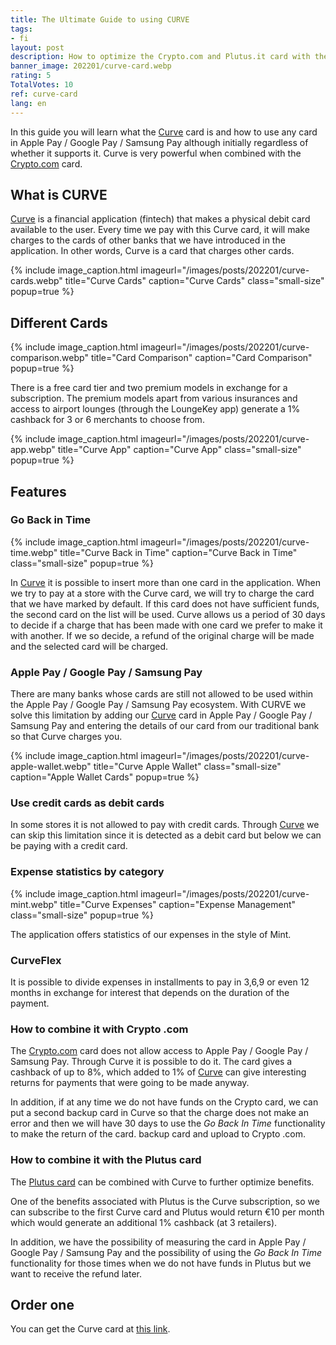 ```yaml
---
title: The Ultimate Guide to using CURVE
tags:
- fi
layout: post
description: How to optimize the Crypto.com and Plutus.it card with the Curve card. Apple Pay. Google Pay, Samsung Pay.
banner_image: 202201/curve-card.webp
rating: 5
TotalVotes: 10
ref: curve-card
lang: en
---
```


<style>
	.small-size {
		width: 30%;
	}

</style>

In this guide you will learn what the <a rel="nofollow" href="https://www.curve.com/join#NVG48VJN">Curve</a> card is and how to use any card in Apple Pay / Google Pay / Samsung Pay although initially regardless of whether it supports it. Curve is very powerful when combined with the [Crypto.com](/what-is-crypto/) card.

## What is CURVE

<a rel="nofollow" href="https://www.curve.com/join#NVG48VJN">Curve</a> is a financial application (fintech) that makes a physical debit card available to the user. Every time we pay with this Curve card, it will make charges to the cards of other banks that we have introduced in the application. In other words, Curve is a card that charges other cards.

{% include image_caption.html imageurl="/images/posts/202201/curve-cards.webp" title="Curve Cards" caption="Curve Cards" class="small-size" popup=true %}

## Different Cards

{% include image_caption.html imageurl="/images/posts/202201/curve-comparison.webp" title="Card Comparison" caption="Card Comparison" popup=true %}

There is a free card tier and two premium models in exchange for a subscription. The premium models apart from various insurances and access to airport lounges (through the LoungeKey app) generate a 1% cashback for 3 or 6 merchants to choose from.

{% include image_caption.html imageurl="/images/posts/202201/curve-app.webp" title="Curve App" caption="Curve App" class="small-size" popup=true %}


## Features

### Go Back in Time

{% include image_caption.html imageurl="/images/posts/202201/curve-time.webp" title="Curve Back in Time" caption="Curve Back in Time" class="small-size" popup=true %}

In <a rel="nofollow" href="https://www.curve.com/join#NVG48VJN">Curve</a> it is possible to insert more than one card in the application. When we try to pay at a store with the Curve card, we will try to charge the card that we have marked by default. If this card does not have sufficient funds, the second card on the list will be used. Curve allows us a period of 30 days to decide if a charge that has been made with one card we prefer to make it with another. If we so decide, a refund of the original charge will be made and the selected card will be charged.

### Apple Pay / Google Pay / Samsung Pay

There are many banks whose cards are still not allowed to be used within the Apple Pay / Google Pay / Samsung Pay ecosystem. With CURVE we solve this limitation by adding our <a rel="nofollow" href="https://www.curve.com/join#NVG48VJN">Curve</a> card in Apple Pay / Google Pay / Samsung Pay and entering the details of our card from our traditional bank so that Curve charges you.

{% include image_caption.html imageurl="/images/posts/202201/curve-apple-wallet.webp" title="Curve Apple Wallet" class="small-size" caption="Apple Wallet Cards" popup=true %}

### Use credit cards as debit cards

In some stores it is not allowed to pay with credit cards. Through <a rel="nofollow" href="https://www.curve.com/join#NVG48VJN">Curve</a> we can skip this limitation since it is detected as a debit card but below we can be paying with a credit card.

### Expense statistics by category

{% include image_caption.html imageurl="/images/posts/202201/curve-mint.webp" title="Curve Expenses" caption="Expense Management" class="small-size" popup=true %}

The application offers statistics of our expenses in the style of Mint.

### CurveFlex

It is possible to divide expenses in installments to pay in 3,6,9 or even 12 months in exchange for interest that depends on the duration of the payment.

### How to combine it with Crypto .com

The [Crypto.com](/what-is-crypto/) card does not allow access to Apple Pay / Google Pay / Samsung Pay. Through Curve it is possible to do it. The card gives a cashback of up to 8%, which added to 1% of <a rel="nofollow" href="https://www.curve.com/join#NVG48VJN">Curve</a> can give interesting returns for payments that were going to be made anyway.

In addition, if at any time we do not have funds on the Crypto card, we can put a second backup card in Curve so that the charge does not make an error and then we will have 30 days to use the _Go Back In Time_ functionality to make the return of the card. backup card and upload to Crypto .com.

### How to combine it with the Plutus card

The [Plutus card](/plutus-cashback-cards/) can be combined with Curve to further optimize benefits.

One of the benefits associated with Plutus is the Curve subscription, so we can subscribe to the first Curve card and Plutus would return €10 per month which would generate an additional 1% cashback (at 3 retailers).

In addition, we have the possibility of measuring the card in Apple Pay / Google Pay / Samsung Pay and the possibility of using the _Go Back In Time_ functionality for those times when we do not have funds in Plutus but we want to receive the refund later.

## Order one

You can get the Curve card at <a rel="nofollow" href="https://www.curve.com/join#NVG48VJN">this link</a>. 